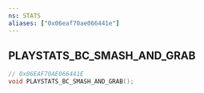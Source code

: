 ```yaml
---
ns: STATS
aliases: ["0x06eaf70ae066441e"]
---
```

## PLAYSTATS_BC_SMASH_AND_GRAB

```c
// 0x06EAF70AE066441E
void PLAYSTATS_BC_SMASH_AND_GRAB();
```
